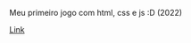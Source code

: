 Meu primeiro jogo com html, css e js :D (2022)

[Link](https://breno-xp.github.io/Projetos_IFRS/game/html/)

